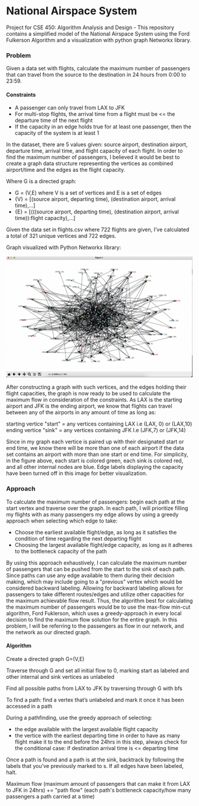 # National Airspace System
Project for CSE 450: Algorithm Analysis and Design - This repository contains a simplified model of the National Airspace System using the Ford Fulkerson Algorithm and a visualization with python graph Networkx library.

### Problem ###
Given a data set with flights, calculate the maximum number of passengers that can travel from the source to the destination in 24 hours from 0:00 to 23:59.

#### Constraints ####
- A passenger can only travel from LAX to JFK
- For multi-stop flights, the arrival time from a flight must be <= the departure time of the next flight
- If the capacity in an edge holds true for at least one passenger, then the capacity of the system is at least 1

In the dataset, there are 5 values given: source airport, destination airport, departure time, arrival time, and flight capacity of each flight. In order to find the maximum number of passengers, I believed it would be best to create a graph data structure representing the vertices as combined airport/time and the edges as the flight capacity.

Where G is a directed graph:
- G = (V,E) where V is a set of vertices and E is a set of edges
- {V} = [(source airport, departing time), (destination airport, arrival time),...]
- {E} = [(((source airport, departing time), (destination airport, arrival time)):flight capacity),...]

Given the data set in flights.csv where 722 flights are given, I’ve calculated a total of 321 unique vertices and 722 edges.

Graph visualized with Python Networkx library:

![Screenshot](flightgraph.png)


After constructing a graph with such vertices, and the edges holding their flight capacities, the graph is now ready to be used to calculate the maximum flow in consideration of the constraints. As LAX is the starting airport and JFK is the ending airport, we know that flights can travel between any of the airports in any amount of time as long as:

starting vertice "start" = any vertices containing LAX
i.e (LAX, 0) or (LAX,10)
ending vertice "sink" = any vertices containing JFK
I.e (JFK,7) or (JFK,14)

Since in my graph each vertice is paired up with their designated start or end time, we know there will be more than one of each airport if the data set contains an airport with more than one start or end time. For simplicity, in the figure above, each start is colored green, each sink is colored red, and all other internal nodes are blue. Edge labels displaying the capacity have been turned off in this image for better visualization.

### Approach ###
To calculate the maximum number of passengers: begin each path at the start vertex and traverse over the graph. In each path,  I will prioritize filling my flights with as many passengers my edge allows by using a greedy approach when selecting which edge to take:
- Choose the earliest available flight/edge, as long as it satisfies the condition of time regarding the next departing flight
- Choosing the largest available flight/edge capacity, as long as it adheres to the bottleneck capacity of the path 

By using this approach exhaustively, I can calculate the maximum number of passengers that can be pushed from the start to the sink of each path. Since paths can use any edge available to them during their decision making, which may include going to a "previous” vertex which would be considered backward labeling. Allowing for backward labeling allows for passengers to take different routes/edges and utilize other capacities for the maximum achievable flow result. Thus, the algorithm best for calculating the maximum number of passengers would be to use the max-flow min-cut algorithm, Ford Fuklerson, which uses a greedy-approach in every local decision to find the maximum flow solution for the entire graph. In this problem, I will be referring to the passengers as flow in our network, and the network as our directed graph.

#### Algorithm ####
Create a directed graph G=(V,E)

Traverse through G and set all initial flow to 0, marking start as labeled and other internal and sink vertices as unlabeled 

Find all possible paths from LAX to JFK by traversing through G with bfs

To find a path: find a vertex that’s unlabeled and mark it once it has been accessed in a path

During a pathfinding, use the greedy approach of selecting:
- the edge available with the largest available flight capacity
- the vertice with the earliest departing time in order to have as many flight make it to the end before the 24hrs
in this step, always check for the conditional case: if destination arrival time is <= departing time

Once a path is found and a path is at the sink, backtrack by following the labels that you’ve previously marked to s. If all edges have been labeled, halt.

Maximum flow (maximum amount of passengers that can make it from LAX to JFK in 24hrs) += "path flow" (each path's bottleneck capacity/how many passengers a path carried at a time)

